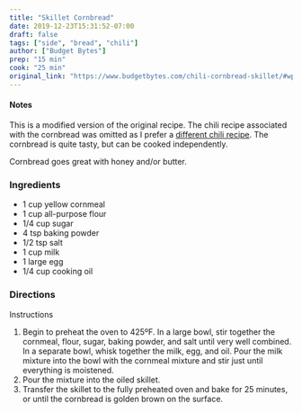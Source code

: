 ```yaml
---
title: "Skillet Cornbread"
date: 2019-12-23T15:31:52-07:00
draft: false
tags: ["side", "bread", "chili"]
author: ["Budget Bytes"]
prep: "15 min"
cook: "25 min"
original_link: "https://www.budgetbytes.com/chili-cornbread-skillet/#wprm-recipe-container-32134"
---
```


#### Notes
This is a modified version of the original recipe. The chili recipe associated with the cornbread was omitted as I prefer a [different chili recipe](../meaty-beany-chili). The cornbread is quite tasty, but can be cooked independently. 

Cornbread goes great with honey and/or butter. 

### Ingredients
- 1 cup yellow cornmeal
- 1 cup all-purpose flour
- 1/4 cup sugar 
- 4 tsp baking powder
- 1/2 tsp salt 
- 1 cup milk 
- 1 large egg 
- 1/4 cup cooking oil

### Directions

Instructions

1. Begin to preheat the oven to 425ºF. In a large bowl, stir together the cornmeal, flour, sugar, baking powder, and salt until very well combined. In a separate bowl, whisk together the milk, egg, and oil. Pour the milk mixture into the bowl with the cornmeal mixture and stir just until everything is moistened.
1. Pour the mixture into the oiled skillet. 
1. Transfer the skillet to the fully preheated oven and bake for 25 minutes, or until the cornbread is golden brown on the surface. 